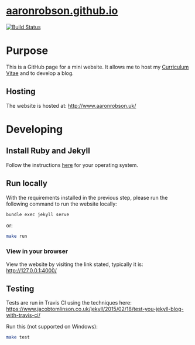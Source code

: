 # [aaronrobson.github.io](https://aaronrobson.github.io)

[![Build Status](https://travis-ci.com/AaronRobson/AaronRobson.github.io.svg?branch=master)](https://travis-ci.com/AaronRobson/AaronRobson.github.io)

# Purpose
This is a GitHub page for a mini website.
It allows me to host my
[Curriculum Vitae](https://github.com/AaronRobson/AaronRobsonCV)
and to develop a blog.

## Hosting
The website is hosted at:
http://www.aaronrobson.uk/

# Developing

## Install Ruby and Jekyll
Follow the instructions
[here](https://jekyllrb.com/docs/installation/)
for your operating system.

## Run locally
With the requirements installed in the previous step,
please run the following command to run the website locally:
```bash
bundle exec jekyll serve
```
or:
```bash
make run
```

### View in your browser
View the website by visiting the link stated, typically it is:
http://127.0.0.1:4000/

## Testing
Tests are run in Travis CI using the techniques here:
https://www.jacobtomlinson.co.uk/jekyll/2015/02/18/test-you-jekyll-blog-with-travis-ci/

Run this (not supported on Windows):
```bash
make test
```
